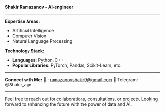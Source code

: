 **Shakir Ramazanov - AI-enginеer**

---

**Expertise Areas:**
- Artificial Intelligence 
- Computer Vision 
- Natural Language Processing 

**Technology Stack:**
- **Languages**: Python, C++
- **Popular Libraries**:  PyTorch, Pandas, Scikit-Learn, etc.

---

**Connect with Me:**
📩 : ramazanovshakir9@gmail.com
📱 Telegram: @Shakir_age

---

Feel free to reach out for collaborations, consultations, or projects. Looking forward to enhancing the future with the power of data and AI.
